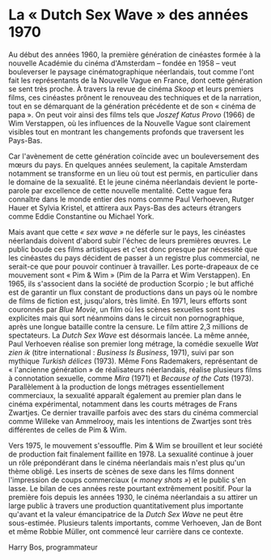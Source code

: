 # La «&nbsp;Dutch Sex Wave&nbsp;» des années 1970

Au début des années 1960, la première génération de cinéastes formée à la nouvelle Académie du cinéma d'Amsterdam&nbsp;–&nbsp;fondée en 1958&nbsp;–&nbsp;veut bouleverser le paysage cinématographique néerlandais, tout comme l'ont fait les représentants de la Nouvelle Vague en France, dont cette génération se sent très proche. À travers la revue de cinéma *Skoop* et leurs premiers films, ces cinéastes prônent le renouveau des techniques et de la narration, tout en se démarquant de la génération précédente et de son «&nbsp;cinéma de papa&nbsp;». On peut voir ainsi des films tels que *Joszef Katus Provo* (1966) de Wim Verstappen, où les influences de la Nouvelle Vague sont clairement visibles tout en montrant les changements profonds que traversent les Pays-Bas.

Car l'avènement de cette génération coïncide avec un bouleversement des mœurs du pays. En quelques années seulement, la capitale Amsterdam notamment se transforme en un lieu où tout est permis, en particulier dans le domaine de la sexualité. Et le jeune cinéma néerlandais devient le porte-parole par excellence de cette nouvelle mentalité. Cette vague fera connaître dans le monde entier des noms comme Paul Verhoeven, Rutger Hauer et Sylvia Kristel, et attirera aux Pays-Bas des acteurs étrangers comme Eddie Constantine ou Michael York.

Mais avant que cette *«&nbsp;sex wave&nbsp;»* ne déferle sur le pays, les cinéastes néerlandais doivent d'abord subir l'échec de leurs premières œuvres. Le public boude ces films artistiques et c'est donc presque par nécessité que les cinéastes du pays décident de passer à un registre plus commercial, ne serait-ce que pour pouvoir continuer à travailler. Les porte-drapeaux de ce mouvement sont «&nbsp;Pim &amp; Wim&nbsp;» (Pim de la Parra et Wim Verstappen). En 1965, ils s'associent dans la société de production Scorpio&nbsp;; le but affiché est de garantir un flux constant de productions dans un pays où le nombre de films de fiction est, jusqu'alors, très limité. En 1971, leurs efforts sont couronnés par *Blue Movie*, un film où les scènes sexuelles sont très explicites mais qui sort néanmoins dans le circuit non pornographique, après une longue bataille contre la censure. Le film attire 2,3 millions de spectateurs. La *Dutch Sex Wave* est désormais lancée. La même année, Paul Verhoeven réalise son premier long métrage, la comédie sexuelle *Wat zien ik* (titre international&nbsp;: *Business Is Business*, 1971), suivi par son mythique *Turkish délices* (1973). Même Fons Rademakers, représentant de «&nbsp;l'ancienne génération&nbsp;» de réalisateurs néerlandais, réalise plusieurs films à connotation sexuelle, comme *Mira* (1971) et *Because of the Cats* (1973). Parallèlement à la production de longs métrages essentiellement commerciaux, la sexualité apparaît également au premier plan dans le cinéma expérimental, notamment dans les courts métrages de Frans Zwartjes. Ce dernier travaille parfois avec des stars du cinéma commercial comme Willeke van Ammelrooy, mais les intentions de Zwartjes sont très différentes de celles de Pim &amp; Wim.

Vers 1975, le mouvement s'essouffle. Pim &amp; Wim se brouillent et leur société de production fait finalement faillite en 1978. La sexualité continue à jouer un rôle prépondérant dans le cinéma néerlandais mais n'est plus qu'un thème obligé. Les inserts de scènes de sexe dans les films donnent l'impression de coups commerciaux (*«&nbsp;money shots&nbsp;»*) et le public s'en lasse. Le bilan de ces années reste pourtant extrêmement positif. Pour la première fois depuis les années 1930, le cinéma néerlandais a su attirer un large public à travers une production quantitativement plus importante qu'avant et la valeur émancipatrice de la *Dutch Sex Wave* ne peut être sous-estimée. Plusieurs talents importants, comme Verhoeven, Jan de Bont et même Robbie Müller, ont commencé leur carrière dans ce contexte.

Harry Bos, programmateur
